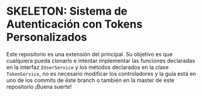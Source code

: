 SKELETON: Sistema de Autenticación con Tokens Personalizados
==================================================

Este repositorio es una extensión del principal. Su objetivo es que cualquiera pueda clonarlo e intentar implementar las funciones declaradas en la interfaz ```IUserService``` y los métodos declarados en la clase ```TokenService```, no es necesario modificar los controladores y la guía está en uno de los commits de éste branch o también en la master de este repositorio ¡Buena suerte!